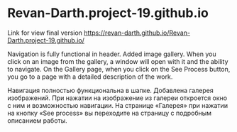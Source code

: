 # Revan-Darth.project-19.github.io

Link for view final version https://revan-darth.github.io/Revan-Darth.project-19.github.io/

Navigation is fully functional in header. Added image gallery. When you click on an image from the gallery, a window will open with it and the ability to navigate.
On the Gallery page, when you click on the See Process button, you go to a page with a detailed description of the work.

Навигация полностью функциональна в шапке. Добавлена галерея изображений. При нажатии на изображение из галереи откроется окно с ним и возможностью навигации. На странице «Галерея» при нажатии на кнопку «See process» вы переходите на страницу с подробным описанием работы.

